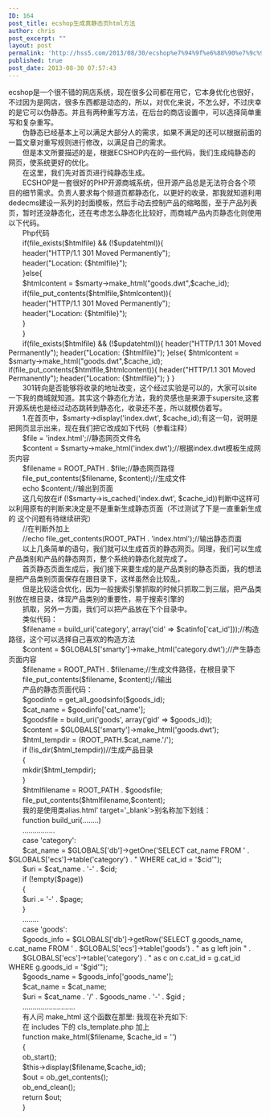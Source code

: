 ```yaml
---
ID: 164
post_title: ecshop生成真静态页html方法
author: chris
post_excerpt: ""
layout: post
permalink: 'http://hss5.com/2013/08/30/ecshop%e7%94%9f%e6%88%90%e7%9c%9f%e9%9d%99%e6%80%81%e9%a1%b5html%e6%96%b9%e6%b3%95/'
published: true
post_date: 2013-08-30 07:57:43
---
```

<p>ecshop是一个很不错的网店系统，现在很多公司都在用它，它本身优化也很好，不过因为是网店，很多东西都是动态的，所以，对优化来说，不怎么好，不过庆幸的是它可以伪静态。并且有两种重写方法，在后台的商店设置中，可以选择简单重写和复杂重写。<br>　　伪静态已经基本上可以满足大部分人的需求，如果不满足的还可以根据前面的一篇文章对重写规则进行修改，以满足自己的需求。<br>　　但是本文所要描述的是，根据ECSHOP内在的一些代码，我们生成纯静态的网页，使系统更好的优化。<br>　　在这里，我们先对首页进行纯静态生成。<br>　　ECSHOP是一套很好的PHP开源商城系统，但开源产品总是无法符合各个项目的细节需求。负责人要求每个频道页都静态化，以更好的收录，那我就知道利用dedecms建设一系列的封面模板，然后手动去控制产品的缩略图，至于产品列表页，暂时还没静态化，还在考虑怎么静态化比较好，而商城产品内页静态化则使用以下代码。<br>　　Php代码&nbsp;&nbsp; <br>　　if(file_exists($htmlfile) &amp;&amp; (!$updatehtml)){ <br>　　header("HTTP/1.1 301 Moved Permanently"); <br>　　header("Location: {$htmlfile}"); <br>　　}else{ <br>　　$htmlcontent = $smarty-&gt;make_html("goods.dwt",$cache_id); <br>　　if(file_put_contents($htmlfile,$htmlcontent)){ <br>　　header("HTTP/1.1 301 Moved Permanently"); <br>　　header("Location: {$htmlfile}"); <br>　　} <br>　　} <br>　　if(file_exists($htmlfile) &amp;&amp; (!$updatehtml)){ header("HTTP/1.1 301 Moved Permanently"); header("Location: {$htmlfile}"); }else{ $htmlcontent = $smarty-&gt;make_html("goods.dwt",$cache_id); if(file_put_contents($htmlfile,$htmlcontent)){ header("HTTP/1.1 301 Moved Permanently"); header("Location: {$htmlfile}"); } }<br>　　301转向是否能够将收录的地址改变，这个经过实验是可以的，大家可以site一下我的商城就知道。其实这个静态化方法，我的灵感也是来源于supersite,这套开源系统也是经过动态跳转到静态化，收录还不差，所以就模仿着写。<br>　　1.在首页中，$smarty-&gt;display('index.dwt', $cache_id);有这一句，说明是把网页显示出来，现在我们把它改成如下代码（参看注释）<br>　　$file = 'index.html';//静态网页文件名<br>　　$content = $smarty-&gt;make_html('index.dwt');//根据index.dwt模板生成网页内容<br>　　$filename = ROOT_PATH . $file;//静态网页路径<br>　　file_put_contents($filename, $content);//生成文件<br>　　echo $content;//输出到页面<br>　　这几句放在if (!$smarty-&gt;is_cached('index.dwt', $cache_id))判断中这样可以利用原有的判断来决定是不是重新生成静态页面（不过测试了下是一直重新生成的 这个问题有待继续研究）<br>　　//在判断外加上<br>　　//echo file_get_contents(ROOT_PATH . 'index.html');//输出静态页面<br>　　以上几条简单的语句，我们就可以生成首页的静态网页。同理，我们可以生成产品类别和产品的静态网页，整个系统的静态化就完成了。<br>　　首页静态页面生成后，我们接下来要生成的是产品类别的静态页面，我的想法是把产品类别页面保存在跟目录下，这样虽然会比较乱，<br>　　但是比较适合优化，因为一般搜索引擎抓取的时候只抓取二到三层。把产品类别放在根目录，体现产品类别的重要性，易于搜索引擎的<br>　　抓取，另外一方面，我们可以把产品放在下个目录中。<br>　　类似代码：<br>　　$filename = build_uri('category', array('cid' =&gt; $catinfo['cat_id']));//构造路径，这个可以选择自己喜欢的构造方法<br>　　$content = $GLOBALS['smarty']-&gt;make_html('category.dwt');//产生静态页面内容<br>　　$filename = ROOT_PATH . $filename;//生成文件路径，在根目录下<br>　　file_put_contents($filename, $content);//输出<br>　　产品的静态页面代码：<br>　　$goodinfo = get_all_goodsinfo($goods_id);<br>　　$cat_name = $goodinfo['cat_name'];<br>　　$goodsfile = build_uri('goods', array('gid' =&gt; $goods_id));<br>　　$content = $GLOBALS['smarty']-&gt;make_html('goods.dwt');<br>　　$html_tempdir = (ROOT_PATH.$cat_name.'/');<br>　　if (!is_dir($html_tempdir))//生成产品目录<br>　　{<br>　　mkdir($html_tempdir);<br>　　}<br>　　$htmlfilename = ROOT_PATH . $goodsfile;<br>　　file_put_contents($htmlfilename,$content);<br>　　我的是使用类alias.html' target='_blank'&gt;别名称加下划线：<br>　　function build_uri(........)<br>　　................<br>　　case 'category':<br>　　$cat_name = $GLOBALS['db']-&gt;getOne('SELECT cat_name FROM ' . $GLOBALS['ecs']-&gt;table('category') . " WHERE cat_id = '$cid'");<br>　　$uri = $cat_name . '-' . $cid;<br>　　if (!empty($page))<br>　　{<br>　　$uri .= '-' . $page;<br>　　}<br>　　........<br>　　case 'goods':<br>　　$goods_info = $GLOBALS['db']-&gt;getRow('SELECT g.goods_name, c.cat_name FROM ' . $GLOBALS['ecs']-&gt;table('goods') . " as g left join " .<br>　　$GLOBALS['ecs']-&gt;table('category') . " as c on c.cat_id = g.cat_id WHERE g.goods_id = '$gid'");<br>　　$goods_name = $goods_info['goods_name'];<br>　　$cat_name = $cat_name;<br>　　$uri = $cat_name . '/' . $goods_name . '-' . $gid ;<br>　　..........................<br>　　有人问 make_html 这个函数在那里: 我现在补充如下:<br>　　在 includes 下的 cls_template.php 加上<br>　　function make_html($filename, $cache_id = '')<br>　　{<br>　　ob_start();<br>　　$this-&gt;display($filename,$cache_id);<br>　　$out = ob_get_contents();<br>　　ob_end_clean();<br>　　return $out;<br>　　}</p>